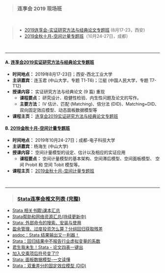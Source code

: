 



&emsp;
---
> ### 连享会 2019 现场班

&emsp;

> - [2019连享会-实证研究方法与经典论文专题班](https://gitee.com/arlionn/Course/blob/master/2019Papers.md) (8月17-23，西安)
> &emsp;    
> - [2019金秋十月-空间计量专题班](https://gitee.com/arlionn/Course/blob/master/2019Spatial.md)（10月24-27日，成都）


&emsp;


---
#### A. [连享会2019实证研究方法与经典论文专题班](https://gitee.com/arlionn/Course/blob/master/2019Papers.md) 
- **时间地点：** 2019年8月17-23日；西安-西北工业大学  
- **主讲嘉宾**：连玉君 (中山大学，专题 T1-T6)；江艇 (中国人民大学，专题 T7-T12)
- **授课内容：** 实证研究方法与经典论文 (9 篇) 重现
  - **课程要点：** 研究设计、稳健性检验、内生性问题及论文的写作。
  - **主要方法：** IV 估计、匹配 (Matching)、倍分法 (DID)、Matching+DID、双向固定效应模型、动态面板数据模型等
- **课程主页：** [连享会2019实证研究方法与经典论文专题班](https://gitee.com/arlionn/Course/blob/master/2019Papers.md)

#### B. [2019金秋十月-空间计量专题班](https://gitee.com/arlionn/Course/blob/master/2019Spatial.md)  
- **时间地点：** 2019年10月24-27日；成都-电子科技大学  
- **主讲嘉宾**：杨海生 (中山大学)
- **授课内容：** 空间计量模型的设定、估计以及相应的实证应用
  - **课程要点：** 空间计量模型的基本架构、空间滞后模型、空间面板模型、 空间 Probit 和 空间 Tobit 模型等。
- **课程主页：** [2019金秋十月-空间计量专题班](https://gitee.com/arlionn/Course/blob/master/2019Spatial.md)  

&emsp;

---

> ### [Stata连享会推文列表 (完整)](https://www.jianshu.com/p/de82fdc2c18a)

- [Stata 相关书籍\课本汇总](https://link.zhihu.com/?target=http%3A//www.jianshu.com/p/f1c4b8762709)
- [Stata帮助和网络资源汇总(持续更新中)](https://link.zhihu.com/?target=http%3A//www.jianshu.com/p/c723bb0dbf98)
- [Stata: 外部命令的搜索、安装与使用](http://www.jianshu.com/p/9b8ecf8f332e)
- [盈余管理、过度投资怎么算？分组回归获取残差](https://www.jianshu.com/p/73bc73a87d6c)
- [asdoc：Stata 结果输出又一利器！](http://www.jianshu.com/p/e4ddcd06f8ae)
- [Stata：回归结果中不报告行业虚拟变量的系数](https://www.jianshu.com/p/85f09d645862)
- [君生我未生！Stata - 论文四表一键出](https://link.zhihu.com/?target=http%3A//www.jianshu.com/p/97c4f291ee1e)
- [加入交乘项后符号变了!?](http://www.jianshu.com/p/953f30f39195)
- [Stata: 面板数据模型-一文读懂](http://www.jianshu.com/p/e103270ce674)
- [Stata：双重差分的固定效应模型 (DID)](https://www.jianshu.com/p/e97c1dc05c2c)
